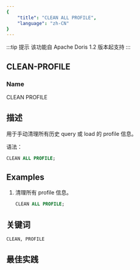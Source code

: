 ```yaml
---
{
    "title": "CLEAN ALL PROFILE",
    "language": "zh-CN"
}
---
```


<!--
Licensed to the Apache Software Foundation (ASF) under one
or more contributor license agreements.  See the NOTICE file
distributed with this work for additional information
regarding copyright ownership.  The ASF licenses this file
to you under the Apache License, Version 2.0 (the
"License"); you may not use this file except in compliance
with the License.  You may obtain a copy of the License at

  http://www.apache.org/licenses/LICENSE-2.0

Unless required by applicable law or agreed to in writing,
software distributed under the License is distributed on an
"AS IS" BASIS, WITHOUT WARRANTIES OR CONDITIONS OF ANY
KIND, either express or implied.  See the License for the
specific language governing permissions and limitations
under the License.
-->

:::tip 提示
该功能自 Apache Doris  1.2 版本起支持
:::

## CLEAN-PROFILE

### Name

CLEAN PROFILE


## 描述

用于手动清理所有历史 query 或 load 的 profile 信息。

语法：

```sql
CLEAN ALL PROFILE;
```

## Examples

1. 清理所有 profile 信息。

	```sql
	CLEAN ALL PROFILE;
	```

## 关键词

    CLEAN, PROFILE

## 最佳实践

